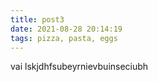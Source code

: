 ```yaml
---
title: post3
date: 2021-08-28 20:14:19
tags: pizza, pasta, eggs
---
```



vai lskjdhfsubeyrnievbuinseciubh
